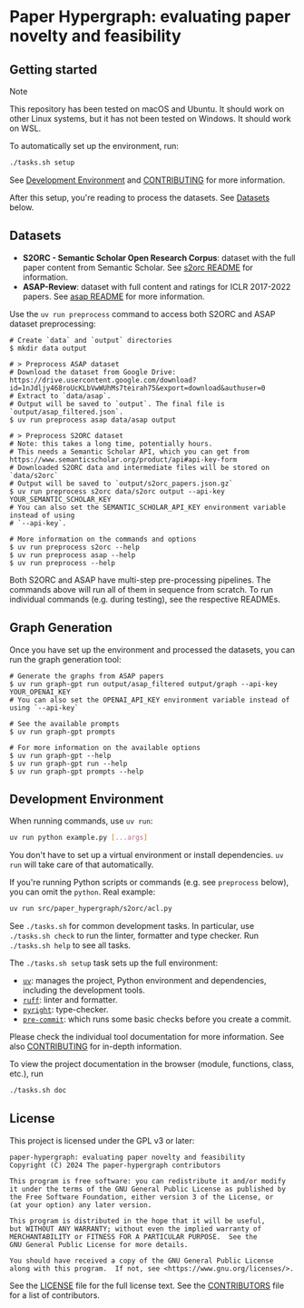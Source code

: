# Paper Hypergraph: evaluating paper novelty and feasibility

## Getting started

> [!NOTE]
> This repository has been tested on macOS and Ubuntu. It should work on other Linux
> systems, but it has not been tested on Windows. It should work on WSL.

To automatically set up the environment, run:

```bash
./tasks.sh setup
```

See [Development Environment](#development-environment) and
[CONTRIBUTING](/CONTRIBUTING.md) for more information.

After this setup, you're reading to process the datasets. See [Datasets](#datasets)
below.

## Datasets

- **S2ORC - Semantic Scholar Open Research Corpus**: dataset with the full paper content
  from Semantic Scholar. See [s2orc README](/src/paper_hypergraph/s2orc/README.md) for
  information.
- **ASAP-Review**: dataset with full content and ratings for ICLR 2017-2022 papers. See
  [asap README](/src/paper_hypergraph/asap/README.md) for more information.

Use the `uv run preprocess` command to access both S2ORC and ASAP dataset preprocessing:

```console
# Create `data` and `output` directories
$ mkdir data output

# > Preprocess ASAP dataset
# Download the dataset from Google Drive: https://drive.usercontent.google.com/download?id=1nJdljy468roUcKLbVwWUhMs7teirah75&export=download&authuser=0
# Extract to `data/asap`.
# Output will be saved to `output`. The final file is `output/asap_filtered.json`.
$ uv run preprocess asap data/asap output

# > Preprocess S2ORC dataset
# Note: this takes a long time, potentially hours.
# This needs a Semantic Scholar API, which you can get from https://www.semanticscholar.org/product/api#api-key-form
# Downloaded S2ORC data and intermediate files will be stored on `data/s2orc`
# Output will be saved to `output/s2orc_papers.json.gz`
$ uv run preprocess s2orc data/s2orc output --api-key YOUR_SEMANTIC_SCHOLAR_KEY
# You can also set the SEMANTIC_SCHOLAR_API_KEY environment variable instead of using
# `--api-key`.

# More information on the commands and options
$ uv run preprocess s2orc --help
$ uv run preprocess asap --help
$ uv run preprocess --help
```

Both S2ORC and ASAP have multi-step pre-processing pipelines. The commands above will
run all of them in sequence from scratch. To run individual commands (e.g. during
testing), see the respective READMEs.

## Graph Generation

Once you have set up the environment and processed the datasets, you can run the graph
generation tool:

```console
# Generate the graphs from ASAP papers
$ uv run graph-gpt run output/asap_filtered output/graph --api-key YOUR_OPENAI_KEY
# You can also set the OPENAI_API_KEY environment variable instead of using `--api-key`

# See the available prompts
$ uv run graph-gpt prompts

# For more information on the available options
$ uv run graph-gpt --help
$ uv run graph-gpt run --help
$ uv run graph-gpt prompts --help
```

## Development Environment

When running commands, use `uv run`:

```bash
uv run python example.py [...args]
```

You don't have to set up a virtual environment or install dependencies. `uv run` will
take care of that automatically.

If you're running Python scripts or commands (e.g. see `preprocess` below), you can omit
the `python`. Real example:

```bash
uv run src/paper_hypergraph/s2orc/acl.py
```

See `./tasks.sh` for common development tasks. In particular, use `./tasks.sh check` to
run the linter, formatter and type checker. Run `./tasks.sh help` to see all tasks.

The `./tasks.sh setup` task sets up the full environment:

- [`uv`](https://docs.astral.sh/uv/): manages the project, Python environment and
  dependencies, including the development tools.
- [`ruff`](https://docs.astral.sh/ruff/): linter and formatter.
- [`pyright`](https://microsoft.github.io/pyright): type-checker.
- [`pre-commit`](https://pre-commit.com/): which runs some basic checks before you
  create a commit.

Please check the individual tool documentation for more information. See also
[CONTRIBUTING](/CONTRIBUTING.md) for in-depth information.

To view the project documentation in the browser (module, functions, class, etc.), run

```bash
./tasks.sh doc
```

## License

This project is licensed under the GPL v3 or later:

    paper-hypergraph: evaluating paper novelty and feasibility
    Copyright (C) 2024 The paper-hypergraph contributors

    This program is free software: you can redistribute it and/or modify
    it under the terms of the GNU General Public License as published by
    the Free Software Foundation, either version 3 of the License, or
    (at your option) any later version.

    This program is distributed in the hope that it will be useful,
    but WITHOUT ANY WARRANTY; without even the implied warranty of
    MERCHANTABILITY or FITNESS FOR A PARTICULAR PURPOSE.  See the
    GNU General Public License for more details.

    You should have received a copy of the GNU General Public License
    along with this program.  If not, see <https://www.gnu.org/licenses/>.

See the [LICENSE](LICENSE) file for the full license text. See the
[CONTRIBUTORS](CONTRIBUTORS) file for a list of contributors.
